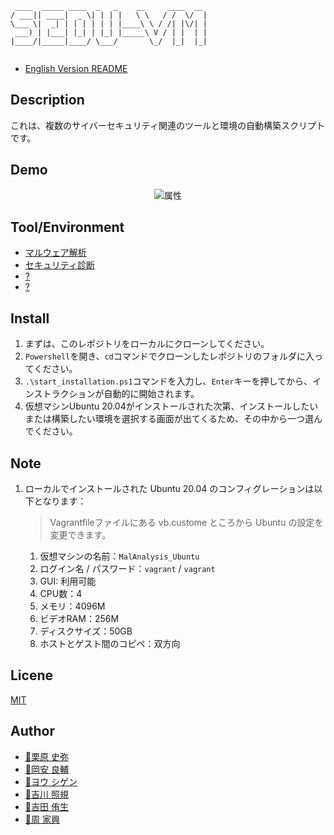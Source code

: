```
 ____  _____ ____  _   _    __     ____  __ 
/ ___|| ____|  _ \| | | |   \ \   / /  \/  |
\___ \|  _| | | | | | | |____\ \ / /| |\/| |
 ___) | |___| |_| | |_| |_____\ V / | |  | |
|____/|_____|____/ \___/       \_/  |_|  |_|
                                            
```

- [English Version README](https://github.com/tdu-isl/sedu-vm/blob/main/README.md)

## Description
これは、複数のサイバーセキュリティ関連のツールと環境の自動構築スクリプトです。

## Demo
<div align="center">
<img src="https://github.com/tdu-isl/sedu-vm/wiki/images/demo.gif" alt="属性" title="demo">
</div>

## Tool/Environment
- [マルウェア解析]("https://github.com/tdu-isl/sedu-vm/tree/main/vms/malware_analysis")
- [セキュリティ診断]("https://github.com/tdu-isl/sedu-vm/tree/main/vms/security_assessment")
- [?]()
- [?]()

## Install
1. まずは、このレポジトリをローカルにクローンしてください。
2. ```Powershell```を開き、```cd```コマンドでクローンしたレポジトリのフォルダに入ってください。
3. ```.\start_installation.ps1```コマンドを入力し、```Enter```キーを押してから、インストラクションが自動的に開始されます。
4. 仮想マシンUbuntu 20.04がインストールされた次第、インストールしたいまたは構築したい環境を選択する画面が出てくるため、その中から一つ選んでください。


## Note
1. ローカルでインストールされた Ubuntu 20.04 のコンフィグレーションは以下となります：
   > Vagrantfileファイルにある vb.custome ところから Ubuntu の設定を変更できます。
    1. 仮想マシンの名前：```MalAnalysis_Ubuntu```
    2. ログイン名 / パスワード：```vagrant``` / ```vagrant```
    3. GUI: 利用可能
    4. CPU数：4
    5. メモリ：4096M
    6. ビデオRAM：256M
    7. ディスクサイズ：50GB
    8. ホストとゲスト間のコピペ：双方向

## Licene
[MIT](https://github.com/tdu-isl/sedu-vm/blob/develop/LICENSE)

## Author

- [:boy:栗原 史弥]()
- [:boy:岡安 良輔]()
- [:boy:ヨウ シゲン]()
- [:boy:吉川 照規]()
- [:boy:吉田 侑生]()
- [:man:周 家興]()
